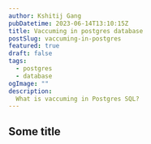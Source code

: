 ```yaml
---
author: Kshitij Gang
pubDatetime: 2023-06-14T13:10:15Z
title: Vaccuming in postgres database
postSlug: vaccuming-in-postgres
featured: true
draft: false
tags:
  - postgres
  - database
ogImage: ""
description:
  What is vaccuming in Postgres SQL?
---
```



 
## Some title
